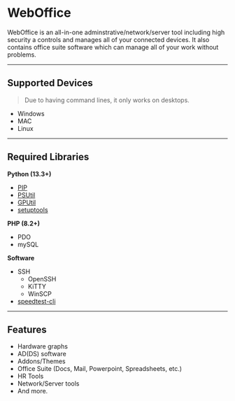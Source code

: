 # WebOffice
WebOffice is an all-in-one adminstrative/network/server tool including high security a controls and manages all of your connected devices. It also contains office suite software which can manage all of your work without problems.

***

## Supported Devices
> Due to having command lines, it only works on desktops.
* Windows
* MAC 
* Linux

***

## Required Libraries

**Python (13.3+)**
* [PIP](https://github.com/pypa/pip)
* [PSUtil](https://github.com/giampaolo/psutil)
* [GPUtil](https://github.com/anderskm/gputil)
* [setuptools](https://github.com/pypa/setuptools)

**PHP (8.2+)**
* PDO
* mySQL

**Software**
* SSH
  * OpenSSH
  * KiTTY
  * WinSCP
* [speedtest-cli](https://github.com/sivel/speedtest-cli) 
***
## Features
* Hardware graphs
* AD(DS) software
* Addons/Themes
* Office Suite (Docs, Mail, Powerpoint, Spreadsheets, etc.)
* HR Tools
* Network/Server tools
* And more.

